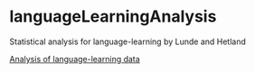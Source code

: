 # languageLearningAnalysis
Statistical analysis for language-learning by Lunde and Hetland

[Analysis of language-learning data](languageLearningAnalysis.html)